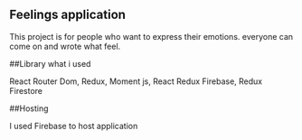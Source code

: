 ## Feelings application

This project is for people who want to express their emotions. everyone can come on and wrote what feel.


##Library what i used

 React Router Dom,
 Redux,
 Moment js,
 React Redux Firebase,
 Redux Firestore
 
 
 ##Hosting
 
I used Firebase to host application
